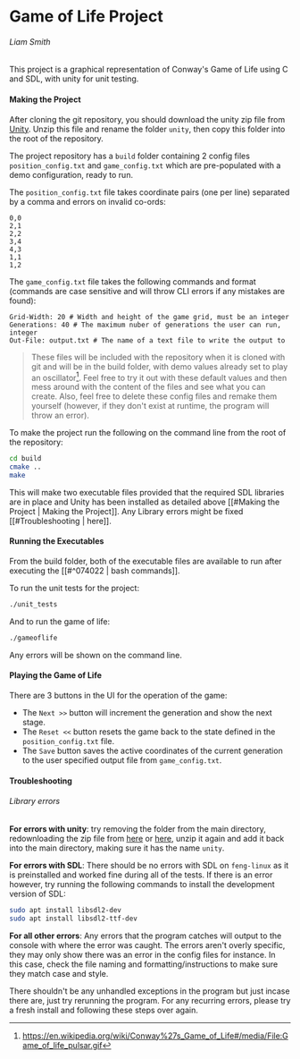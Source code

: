 # Game of Life Project
###### Liam Smith
This project is a graphical representation of Conway's Game of Life using C and SDL, with unity for unit testing.

#### Making the Project
After cloning the git repository, you should download the unity zip file from [Unity](https://github.com/ThrowTheSwitch/Unity/archive/master.zip).
Unzip this file and rename the folder `unity`, then copy this folder into the root of the repository.

The project repository has a `build` folder containing 2 config files `position_config.txt` and `game_config.txt` which are pre-populated with a demo configuration, ready to run.

The `position_config.txt` file takes coordinate pairs (one per line) separated by a comma and errors on invalid co-ords:
```
0,0
2,1
2,2
3,4
4,3
1,1
1,2
```

The `game_config.txt` file takes the following commands and format (commands are case sensitive and will throw CLI errors if any mistakes are found):
```
Grid-Width: 20 # Width and height of the game grid, must be an integer
Generations: 40 # The maximum nuber of generations the user can run, integer
Out-File: output.txt # The name of a text file to write the output to
```

> These files will be included with the repository when it is cloned with git and will be in the build folder, with demo values already set to play an oscillator[^1]. Feel free to try it out with these default values and then mess around with the content of the files and see what you can create. Also, feel free to delete these config files and remake them yourself (however, if they don't exist at runtime, the program will throw an error).

To make the project run the following on the command line from the root of the repository:
``` bash
cd build
cmake ..
make
```

This will make two executable files provided that the required SDL libraries are in place and Unity has been installed as detailed above [[#Making the Project | Making the Project]]. Any Library errors might be fixed [[#Troubleshooting | here]].

#### Running the Executables
From the build folder, both of the executable files are available to run after executing the [[#^074022 | bash commands]]. 

To run the unit tests for the project:
``` bash
./unit_tests
```

And to run the game of life:
``` bash
./gameoflife
```

Any errors will be shown on the command line.

#### Playing the Game of Life
There are 3 buttons in the UI for the operation of the game: 
- The `Next >>` button will increment the generation and show the next stage.
- The `Reset <<` button resets the game back to the state defined in the `position_config.txt` file.
- The `Save` button saves the active coordinates of the current generation to the user specified output file from `game_config.txt`.

#### Troubleshooting
###### Library errors
__For errors with unity__: try removing the folder from the main directory, redownloading the zip file from [here](https://github.com/ThrowTheSwitch/Unity/archive/master.zip) or [here](https://www.throwtheswitch.org/unity), unzip it again and add it back into the main directory, making sure it has the name `unity`.

__For errors with SDL__: There should be no errors with SDL on `feng-linux` as it is preinstalled and worked fine during all of the tests. If there is an error however, try running the following commands to install the development version of SDL:

``` bash
sudo apt install libsdl2-dev
sudo apt install libsdl2-ttf-dev
```

__For all other errors__: Any errors that the program catches will output to the console with where the error was caught. The errors aren't overly specific, they may only show there was an error in the config files for instance. In this case, check the file naming and formatting/instructions to make sure they match case and style.

There shouldn't be any unhandled exceptions in the program but just incase there are, just try rerunning the program. For any recurring errors, please try a fresh install and following these steps over again.


[^1]: https://en.wikipedia.org/wiki/Conway%27s_Game_of_Life#/media/File:Game_of_life_pulsar.gif
